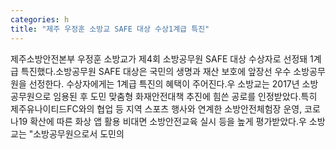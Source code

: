 ```yaml
---
categories: h
title: "제주 우정훈 소방교 SAFE 대상 수상1계급 특진"
---
```

제주소방안전본부 우정훈 소방교가 제4회 소방공무원 SAFE 대상 수상자로 선정돼 1계급 특진했다.소방공무원 SAFE 대상은 국민의 생명과 재산 보호에 앞장선 우수 소방공무원을 선정한다. 수상자에게는 1계급 특진의 혜택이 주어진다.우 소방교는 2017년 소방공무원으로 임용된 후 도민 맞춤형 화재안전대책 추진에 힘쓴 공로를 인정받았다.특히 제주유나이티드FC와의 협업 등 지역 스포츠 행사와 연계한 소방안전체험장 운영, 코로나19 확산에 따른 화상 앱 활용 비대면 소방안전교육 실시 등을 높게 평가받았다.우 소방교는 "소방공무원으로서 도민의